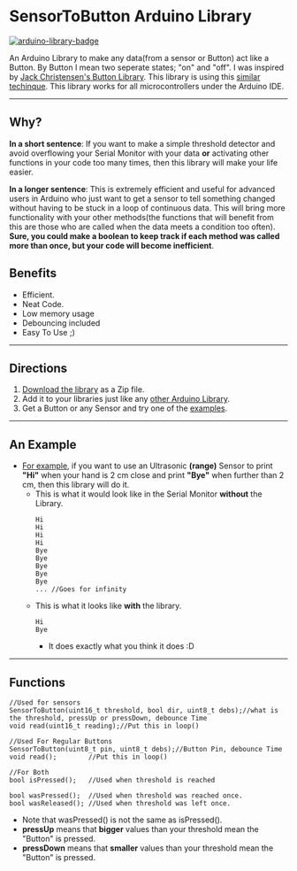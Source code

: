 # SensorToButton Arduino Library
[![arduino-library-badge](https://www.ardu-badge.com/badge/SensorToButton.svg)](https://www.ardu-badge.com/SensorToButton)

An Arduino Library to make any data(from a sensor or Button) act like a Button.  By Button I mean two seperate states; "on" and "off".
I was inspired by [Jack Christensen's Button Library](https://github.com/JChristensen/JC_Button).
This library is using this [similar techinque](https://www.arduino.cc/en/Tutorial/StateChangeDetection).
This library works for all microcontrollers under the Arduino IDE.

---
## Why?
**In a short sentence**: If you want to make a simple threshold detector and avoid overflowing your Serial Monitor with your data **or** activating other functions in your code too many times, then this library will make your life easier.  

**In a longer sentence**: This is extremely efficient and useful for advanced users in Arduino who just want to get a sensor to tell something changed without having to be stuck in a loop of continuous data.  This will bring more functionality with your other methods(the functions that will benefit from this are those who are called when the data meets a condition too often).  **Sure, you could make a boolean to keep track if each method was called more than once, but your code will become inefficient**.

## Benefits
+ Efficient.
+ Neat Code.
+ Low memory usage
+ Debouncing included
+ Easy To Use ;)
---
## Directions
1. [Download the library](https://github.com/nathanRamaNoodles/SensorToButton/archive/master.zip) as a Zip file.
2. Add it to your libraries just like any [other Arduino Library](https://www.arduino.cc/en/guide/libraries).
3. Get a Button or any Sensor and try one of the [examples](https://github.com/nathanRamaNoodles/SensorToButton/tree/master/examples).

---
## An Example
+ [For example](https://github.com/nathanRamaNoodles/SensorToButton/blob/master/examples/pingToButton/pingToButton.ino), if you want to use an Ultrasonic **(range)** Sensor to print **"Hi"** when your hand is 2 cm close and print **"Bye"** when further than 2 cm, then this library will do it.
  + This is what it would look like in the Serial Monitor **without** the Library.
      ```
      Hi
      Hi
      Hi
      Hi
      Bye
      Bye
      Bye
      Bye
      Bye
      ... //Goes for infinity
      ```
  + This is what it looks like **with** the library.
      ```
      Hi
      Bye
      ```
      + It does exactly what you think it does :D
---

## Functions
```
//Used for sensors
SensorToButton(uint16_t threshold, bool dir, uint8_t debs);//what is the threshold, pressUp or pressDown, debounce Time
void read(uint16_t reading);//Put this in loop()

//Used For Regular Buttons
SensorToButton(uint8_t pin, uint8_t debs);//Button Pin, debounce Time
void read();        //Put this in loop()

//For Both
bool isPressed();   //Used when threshold is reached

bool wasPressed();  //Used when threshold was reached once.
bool wasReleased(); //Used when threshold was left once.
```

+ Note that wasPressed() is not the same as isPressed().
+ **pressUp** means that **bigger** values than your threshold mean the "Button" is pressed.
+ **pressDown** means that **smaller** values than your threshold mean the "Button" is pressed.
